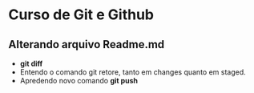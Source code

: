 # Curso de Git e Github


## Alterando arquivo Readme.md

* **git diff**
* Entendo o comando git retore, tanto em changes quanto em staged.
* Apredendo novo comando **git push**


